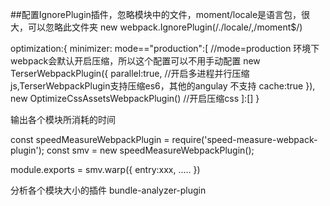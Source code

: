 ##配置IgnorePlugin插件，忽略模块中的文件，moment/locale是语言包，很大，可以忽略此文件夹
new webpack.IgnorePlugin(/\.\/locale/,/moment$/)


optimization:{
    minimizer: mode=="production":[ //mode=production 环境下 webpack会默认开启压缩，所以这个配置可以不用手动配置
        new TerserWebpackPlugin({
            parallel:true, //开启多进程并行压缩js,TerserWebpackPlugin支持压缩es6，其他的angulay 不支持
            cache:true
        }),
        new OptimizeCssAssetsWebpackPlugin() //开启压缩css
    ]:[]
}


输出各个模块所消耗的时间

const speedMeasureWebpackPlugin = require('speed-measure-webpack-plugin');
const smv = new speedMeasureWebpackPlugin();

module.exports = smv.warp({
    entry:xxx,
    .....
})


分析各个模块大小的插件
bundle-analyzer-plugin